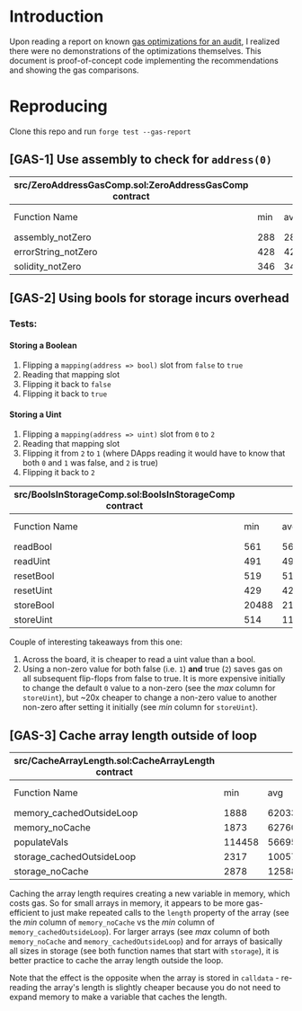 # Introduction
Upon reading a report on known [gas optimizations for an audit](https://gist.github.com/Picodes/b3c3bc8df01afc2b649534da8007af88), I realized there were no demonstrations of the optimizations themselves. This document is proof-of-concept code implementing the recommendations and showing the gas comparisons.

# Reproducing
Clone this repo and run `forge test --gas-report`

## [GAS-1] Use assembly to check for `address(0)`
| src/ZeroAddressGasComp.sol:ZeroAddressGasComp contract |                 |     |        |     |         |
|--------------------------------------------------------|-----------------|-----|--------|-----|---------|
| Function Name                                          | min             | avg | median | max | # calls |
| assembly_notZero                                       | 288             | 288 | 288    | 288 | 1       |
| errorString_notZero                                    | 428             | 428 | 428    | 428 | 1       |
| solidity_notZero                                       | 346             | 346 | 346    | 346 | 1       |

## [GAS-2] Using bools for storage incurs overhead
### Tests:
#### Storing a Boolean
1. Flipping a `mapping(address => bool)` slot from `false` to `true`
2. Reading that mapping slot
3. Flipping it back to `false`
4. Flipping it back to `true`

#### Storing a Uint
1. Flipping a `mapping(address => uint)` slot from `0` to `2`
2. Reading that mapping slot
3. Flipping it from `2` to `1` (where DApps reading it would have to know that both `0` and `1` was false, and `2` is true)
4. Flipping it back to `2`

| src/BoolsInStorageComp.sol:BoolsInStorageComp contract |                 |       |        |       |         |
|--------------------------------------------------------|-----------------|-------|--------|-------|---------|
| Function Name                                          | min             | avg   | median | max   | # calls |
| readBool                                               | 561             | 561   | 561    | 561   | 3       |
| readUint                                               | 491             | 491   | 491    | 491   | 3       |
| resetBool                                              | 519             | 519   | 519    | 519   | 1       |
| resetUint                                              | 429             | 429   | 429    | 429   | 1       |
| storeBool                                              | 20488           | 21488 | 21488  | 22488 | 2       |
| storeUint                                              | 514             | 11514 | 11514  | 22514 | 2       |

Couple of interesting takeaways from this one:
1. Across the board, it is cheaper to read a uint value than a bool.
2. Using a non-zero value for both false (i.e. `1`) **and** true (`2`) saves gas on all subsequent flip-flops from false to true. It is more expensive initially to change the default `0` value to a non-zero (see the _max_ column for `storeUint`), but ~20x cheaper to change a non-zero value to another non-zero after setting it initially (see _min_ column for `storeUint`).


## [GAS-3] Cache array length outside of loop
| src/CacheArrayLength.sol:CacheArrayLength contract |                 |         |         |          |         |
|----------------------------------------------------|-----------------|---------|---------|----------|---------|
| Function Name                                      | min             | avg     | median  | max      | # calls |
| memory_cachedOutsideLoop                           | 1888            | 62033   | 62033   | 122178   | 2       |
| memory_noCache                                     | 1873            | 62760   | 62760   | 123648   | 2       |
| populateVals                                       | 114458          | 5669595 | 5669595 | 11224733 | 2       |
| storage_cachedOutsideLoop                          | 2317            | 100574  | 100574  | 198832   | 2       |
| storage_noCache                                    | 2878            | 125885  | 125885  | 248893   | 2       |

Caching the array length requires creating a new variable in memory, which costs gas. So for small arrays in memory, it appears to be more gas-efficient to just make repeated calls to the `length` property of the array (see the _min_ column of `memory_noCache` vs the _min_ column of `memory_cachedOutsideLoop`). For larger arrays (see _max_ column of both `memory_noCache` and `memory_cachedOutsideLoop`) and for arrays of basically all sizes in storage (see both function names that start with `storage`), it is better practice to cache the array length outside the loop.

Note that the effect is the opposite when the array is stored in `calldata` - re-reading the array's length is slightly cheaper because you do not need to expand memory to make a variable that caches the length.